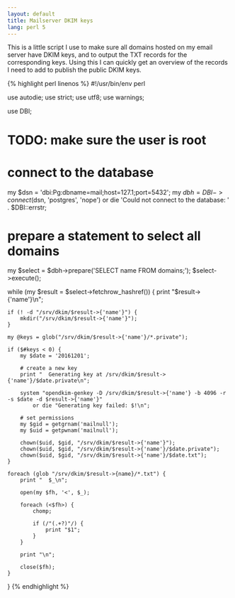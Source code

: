 ```yaml
---
layout: default
title: Mailserver DKIM keys
lang: perl 5
---
```


This is a little script I use to make sure all domains hosted on my email
server have DKIM keys, and to output the TXT records for the corresponding
keys. Using this I can quickly get an overview of the records I need to add to
publish the public DKIM keys.

{% highlight perl linenos %}
#!/usr/bin/env perl

use autodie;
use strict;
use utf8;
use warnings;

use DBI;

# TODO: make sure the user is root

# connect to the database
my $dsn = 'dbi:Pg:dbname=mail;host=127.1;port=5432';
my $dbh = DBI->connect($dsn, 'postgres', 'nope')
	or die 'Could not connect to the database: ' . $DBI::errstr;

# prepare a statement to select all domains
my $select = $dbh->prepare('SELECT name FROM domains;');
$select->execute();

while (my $result = $select->fetchrow_hashref()) {
	print "$result->{'name'}\n";

	if (! -d "/srv/dkim/$result->{'name'}") {
		mkdir("/srv/dkim/$result->{'name'}");
	}

	my @keys = glob("/srv/dkim/$result->{'name'}/*.private");

	if ($#keys < 0) {
		my $date = '20161201';

		# create a new key
		print "  Generating key at /srv/dkim/$result->{'name'}/$date.private\n";

		system "opendkim-genkey -D /srv/dkim/$result->{'name'} -b 4096 -r -s $date -d $result->{'name'}"
			or die "Generating key failed: $!\n";

		# set permissions
		my $gid = getgrnam('mailnull');
		my $uid = getpwnam('mailnull');

		chown($uid, $gid, "/srv/dkim/$result->{'name'}");
		chown($uid, $gid, "/srv/dkim/$result->{'name'}/$date.private");
		chown($uid, $gid, "/srv/dkim/$result->{'name'}/$date.txt");
	}

	foreach (glob "/srv/dkim/$result->{name}/*.txt") {
		print "  $_\n";

		open(my $fh, '<', $_);

		foreach (<$fh>) {
			chomp;

			if (/"(.+?)"/) {
				print "$1";
			}
		}

		print "\n";

		close($fh);
	}
}
{% endhighlight %}

